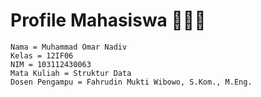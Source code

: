 # Profile Mahasiswa 👨🏻‍🎓

`Nama = Muhammad Omar Nadiv`  
`Kelas = 12IF06`  
`NIM = 103112430063`  
`Mata Kuliah = Struktur Data`  
`Dosen Pengampu = Fahrudin Mukti Wibowo, S.Kom., M.Eng.`